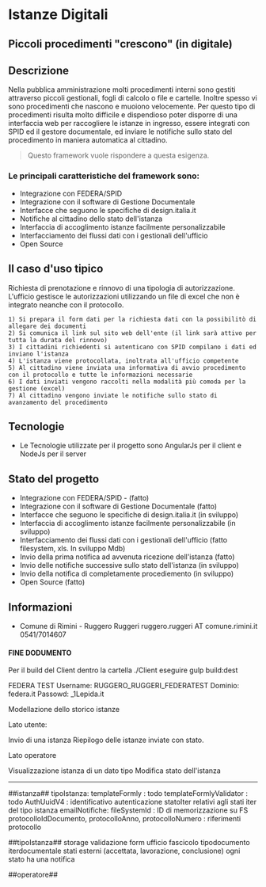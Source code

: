 # Istanze Digitali
## Piccoli procedimenti "crescono" (in digitale)

## Descrizione

Nella pubblica amministrazione molti procedimenti interni sono gestiti attraverso piccoli gestionali, 
fogli di calcolo o file e cartelle. Inoltre spesso vi sono procedimenti che nascono e muoiono velocemente.
Per questo tipo di procedimenti risulta molto difficile e dispendioso poter disporre di una interfaccia web per 
raccogliere le istanze in ingresso, essere integrati con SPID ed il gestore documentale, ed inviare le notifiche 
sullo stato del procedimento in maniera automatica al cittadino.

> Questo framework vuole rispondere a questa esigenza.

### Le principali caratteristiche del framework sono:

-	Integrazione con FEDERA/SPID
-	Integrazione con il software di Gestione Documentale
-	Interfacce che seguono le specifiche di design.italia.it
-	Notifiche al cittadino dello stato dell'istanza
-	Interfaccia di accoglimento istanze facilmente personalizzabile
-   Interfacciamento dei flussi dati con i gestionali dell'ufficio
-	Open Source

## Il caso d'uso tipico

Richiesta di prenotazione e rinnovo di una tipologia di autorizzazione. 
L'ufficio gestisce le autorizzazioni utilizzando un file di excel che non è integrato neanche con il protocollo.

    1) Si prepara il form dati per la richiesta dati con la possibilitò di allegare dei documenti
    2) Si comunica il link sul sito web dell'ente (il link sarà attivo per tutta la durata del rinnovo)
    3) I cittadini richiedenti si autenticano con SPID compilano i dati ed inviano l'istanza
    4) L'istanza viene protocollata, inoltrata all'ufficio competente
    5) Al cittadino viene inviata una informativa di avvio procedimento con il protocollo e tutte le informazioni necessarie
    6) I dati inviati vengono raccolti nella modalità più comoda per la gestione (excel)
    7) Al cittadino vengono inviate le notifiche sullo stato di avanzamento del procedimento

## Tecnologie

- Le Tecnologie utilizzate per il progetto sono AngularJs per il client e NodeJs per il server

## Stato del progetto

- Integrazione con FEDERA/SPID - (fatto)
- Integrazione con il software di Gestione Documentale (fatto)
- Interfacce che seguono le specifiche di design.italia.it (in sviluppo)
- Interfaccia di accoglimento istanze facilmente personalizzabile (in sviluppo)
- Interfacciamento dei flussi dati con i gestionali dell'ufficio (fatto filesystem, xls. In sviluppo Mdb)
- Invio della prima notifica ad avvenuta ricezione dell'istanza (fatto)
- Invio delle notifiche successive sullo stato dell'istanza (in sviluppo)
- Invio della notifica di completamente procediemento (in sviluppo)
- Open Source (fatto)

## Informazioni 

- Comune di Rimini - Ruggero Ruggeri ruggero.ruggeri AT comune.rimini.it 0541/7014607



#### FINE DODUMENTO


Per il build del Client dentro la cartella ./Client eseguire gulp build:dest 

FEDERA TEST
Username: RUGGERO_RUGGERI_FEDERATEST
Dominio: federa.it
Passowd: _1Lepida.it


Modellazione dello storico istanze

Lato utente:

Invio di una istanza
Riepilogo delle istanze inviate con stato.


Lato operatore

Visualizzazione istanza di un dato tipo
Modifica stato dell'istanza





-------------------------------------------------------------- 

##istanza##
tipoIstanza:
templateFormly : todo
templateFormlyValidator : todo
AuthUuidV4 : identificativo autenticazione
statoIter relativi agli stati iter del tipo istanza
emailNotifiche: 
fileSystemId : ID di memorizzazione su FS
protocolloIdDocumento, protocolloAnno,  protocolloNumero : riferimenti protocollo

##tipoIstanza##
storage
validazione
form
ufficio
fascicolo
tipodocumento
iterdocumentale
stati esterni (accettata, lavorazione, conclusione)
ogni stato ha una notifica

##operatore##

